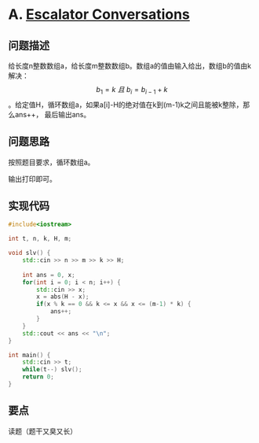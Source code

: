 # A. [Escalator Conversations](https://codeforces.com/problemset/problem/1851/A)

## 问题描述

给长度n整数数组a，给长度m整数数组b。数组a的值由输入给出，数组b的值由k解决：$$b_1=k \ 且 \ b_i = b_{i-1} + k$$。给定值H，循环数组a，如果a[i]-H的绝对值在k到(m-1)k之间且能被k整除，那么ans++， 最后输出ans。



## 问题思路

按照题目要求，循环数组a。



输出打印即可。



## 实现代码

```c++
#include<iostream>

int t, n, k, H, m;

void slv() {
	std::cin >> n >> m >> k >> H;
	
	int ans = 0, x;
	for(int i = 0; i < n; i++) {
		std::cin >> x;
		x = abs(H - x);
		if(x % k == 0 && k <= x && x <= (m-1) * k) {
			ans++;
		}
	}
	std::cout << ans << "\n";
}

int main() {
	std::cin >> t;
	while(t--) slv();
	return 0;
}
```





## 要点

读题（题干又臭又长）